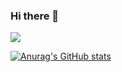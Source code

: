 ### Hi there 👋
<a href="https://kim-yj-0308.tistory.com/" target="_blank"><img src="https://img.shields.io/badge/Tistory-000000?style=for-the-badge&logo=TISTORY&logoColor=white">


![Anurag's GitHub stats](https://github-readme-stats.vercel.app/api?username=kim-young-ju&show_icons=true&theme=radical)
<!--
**kim-young-ju/kim-young-ju** is a ✨ _special_ ✨ repository because its `README.md` (this file) appears on your GitHub profile.

Here are some ideas to get you started:

- 🔭 I’m currently working on ...
- 🌱 I’m currently learning ...
- 👯 I’m looking to collaborate on ...
- 🤔 I’m looking for help with ...
- 💬 Ask me about ...
- 📫 How to reach me: ...
- 😄 Pronouns: ...
- ⚡ Fun fact: ...
-->
